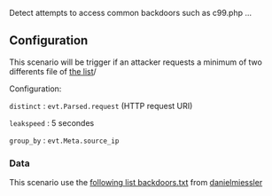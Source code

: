 Detect attempts to access common backdoors such as c99.php ...

## Configuration

This scenario will be trigger if an attacker requests a minimum of two differents file of [the list](http://dud8c11oe0bga.cloudfront.net/web/backdoors.txt)/

Configuration:

`distinct` : `evt.Parsed.request` (HTTP request URI)

`leakspeed` : 5 secondes

`group_by` : `evt.Meta.source_ip`


### Data

This scenario use the [following list backdoors.txt](http://dud8c11oe0bga.cloudfront.net/web/backdoors.txt) from [danielmiessler](https://github.com/danielmiessler/SecLists)
